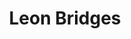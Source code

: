 ---
title: "Leon Bridges"
summary: "American gospel/soul vocalist, songwriter, multi-instrumentalist, producer, and artist. Born: 13 July 1989 in Atlanta, Georgia, USA. Bridges is from Fort Worth, Texas, and is best known for song \"\" , taken from his debut album of the same name, \"\" – later nominated at the 58th Annual Grammy Awards for Best R&B Album. He went on to release another two albums, with track \"Bet Ain't Worth the Hand\", from second album \"\" , winning Best Traditional R&B Performance at the 61st Annual Grammy Awards ."
image: "leon-bridges.jpg"
---